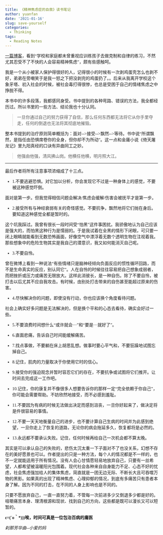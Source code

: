```yaml
---
title: 《精神焦虑症的自救》读书笔记
author: yuanfan
date: '2021-01-16'
slug: save-yourself
categories:
  - Thinking
tags:
  - Reading Notes
---
```


<font face="微软雅黑">[一篇博客](https://yihui.org/cn/2019/03/help-your-nerves/)，看到“学校和家庭都未曾重视应训练孩子去做克制和自律的练习，不然尤其忍受不了不快的人会容易精神焦虑”，颇有些感触呵。
  
  <!--more-->
  
 <font face="微软雅黑">我是一个从小被家人保护得很好的人，记得很小的时候有一次剥鸡蛋壳怎么也剥不好，弟弟在旁嘲笑于是我一怒之下把没剥完的鸡蛋扔了。。后来从我离开学校这个象牙塔、初入社会的时候，被社会毒打得很惨，也总是受困于自己的情绪焦虑之中挣脱不得。

<font face="微软雅黑">本书中的许多段落，我都感同身受。书中提到的各种弯路、错误的方法，我全都经历过。所以书里的一些方法、结论我也十分认同。

>一旦你通过自己的努力获得了自信，那么任何东西都无法将它从你手里夺走，任何的倒退也无法将其彻底地摧毁。

<font face="微软雅黑">整本书提到的治疗原则简单概括为：面对-->接受-->飘然-->等待。书中说“所谓飘然，是指任由恐惧席卷你的全身，但你却不为所动”。这一点和金庸小说《倚天屠龙记》里九阳真经的口诀有异曲同工之妙。

>他强由他强，清风拂山岗。他横任他横，明月照大江。

---------------

<font face="微软雅黑">最后作者将所有注意事项浓缩成了十三点。

+ 1.不要逃避恐惧。对它加以分析，你会发现它不过是一种身体上的感觉，不要被这种感觉吓倒。

<font face="微软雅黑">面对是第一步。但我觉得相信问题会解决/焦虑会缓解/伤害会被抚平才是第一步。

+ 2.接受所有与神经衰弱有关的奇怪感觉。不要抗争，飘然地将它们抛在身后。要知道这种感觉全都是暂时的。

<font face="微软雅黑">这个坑我踩过。我曾有很长一段时间受“怕黑”这件事困扰。我骄傲地认为自己应该是强大的，而怕黑这种行为是懦弱的。于是我试着在全黑的情形下闭眼，可只要一闭上眼睛就能看到无数恐怖画面，好像空气中漂浮着无数个透明生物在注视着我。那些想象中的危险生物其实是我自己的潜意识，我又如何能消灭自己呢。

+ 3.不要自怜。

<font face="微软雅黑">曾在微博上看到一种说法“有些情绪只是脑神经倾向负面反应的惯性循环回路，而不是生命真实的反应，别认同它”。人在自怜的时候往往容易把自己想象成弱者，而把挫折或压力或痛苦无限放大。这样此消彼长，是一种自伤。除了不要自怜，被打击以后尤其不应自我攻击。有时候，由别处打击带来的自伤甚至能超过原来的伤害。

+ 4.尽快解决你的问题，即使没有行动，你也应该换个角度看待问题。

<font face="微软雅黑">社会上确实好多问题是无法解决的，但是换个平和的心态去看待，确实会好过一些。

+ 5.不要浪费时间想什么“或许就会···”和“要是···就好了”。

+ 6.直面悲痛，告诉自己时间能缓解痛苦。

+ 7.找点事做，不要躺在床上胡思乱想。做事时要心平气和，不要狂躁地试图忘掉自己。

+ 8.记住，肌肉的力量取决于你使用它时的信心。

+ 9.接受你的强迫观念并暂时容忍它们的存在，不要抗争或试图将它们推开。让时间去完成这一工作吧。

+ 10.记住，你的康复并不像很多人想要告诉你的那样一定“完全依赖于你自己”，你可能会需要帮助。不妨欣然地接受，而不必感到羞耻。

+ 11.不要因为有病的时候无法做出决定而感到沮丧，一旦你好起来了，做决定将是件很容易的事情。

+ 12.不要一天天地衡量自己的进步，也不要计算自己生病的时间并为此感到绝望，一旦你走上了恢复的道路，无论你的病会拖延多久，恢复都将是必然的。

+ 13.永远都不要承认失败。记住，任何时候再给自己一次机会都不算太晚。

<font face="微软雅黑">其实是可以承认自己的失败的，悲伤太沉太重一下子面对不了也没关系，幻想不存在的美好愿景也可以。作者提出的只是一种方法，每个人的情况都是不一样的，也不一定就能适用于所有情况。没有人会心甘情愿轻易地放弃自己，只要有一丝希望，人都希望被温暖阳光包围着。现代社会各种来自自身能力不足、心态不好的忧虑，社会焦虑强加给人的集体焦虑，简直就是一团无边无际、不断长大且可吞噬万物的黑影。如果真的出现了精神焦虑、心理抑郁的情况，到底有多痛苦只有患者本身了解。因为不同的打击，在不同的人身上影响也是不同的。

<font face="微软雅黑">只要不愿放弃自己，一直一直努力着，不管每一次前进多少又倒退多少都是好的。咀嚼痛苦本身、理清根源和现状、找到自己的方向，这些都是既可以漫长又可以短暂的。

**ε=(´ο｀*)))唉，时间可真是一位包治百病的庸医**

*刹那芳华曲--小爱的妈*
